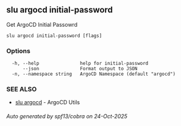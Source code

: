 ## slu argocd initial-password

Get ArgoCD Initial Passowrd

```
slu argocd initial-password [flags]
```

### Options

```
  -h, --help               help for initial-password
      --json               Format output to JSON
  -n, --namespace string   ArgoCD Namespace (default "argocd")
```

### SEE ALSO

* [slu argocd](slu_argocd.md)	 - ArgoCD Utils

###### Auto generated by spf13/cobra on 24-Oct-2025
